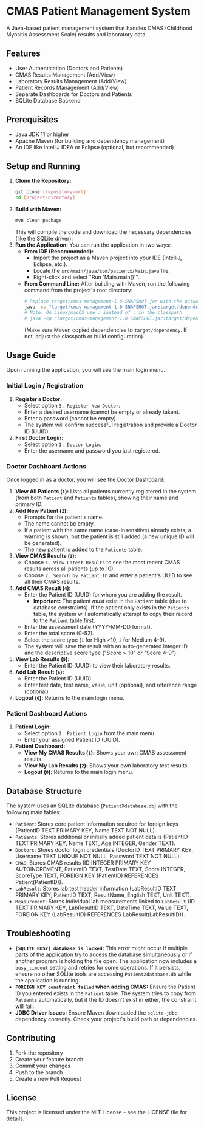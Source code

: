 # CMAS Patient Management System

A Java-based patient management system that handles CMAS (Childhood Myositis Assessment Scale) results and laboratory data.

## Features

- User Authentication (Doctors and Patients)
- CMAS Results Management (Add/View)
- Laboratory Results Management (Add/View)
- Patient Records Management (Add/View)
- Separate Dashboards for Doctors and Patients
- SQLite Database Backend

## Prerequisites

- Java JDK 11 or higher
- Apache Maven (for building and dependency management)
- An IDE like IntelliJ IDEA or Eclipse (optional, but recommended)

## Setup and Running

1.  **Clone the Repository:**
    ```bash
    git clone [repository-url]
    cd [project-directory]
    ```
2.  **Build with Maven:**
    ```bash
    mvn clean package
    ```
    This will compile the code and download the necessary dependencies (like the SQLite driver).
3.  **Run the Application:**
    You can run the application in two ways:
    *   **From IDE (Recommended):**
        - Import the project as a Maven project into your IDE (IntelliJ, Eclipse, etc.).
        - Locate the `src/main/java/com/patientx/Main.java` file.
        - Right-click and select "Run 'Main.main()'".
    *   **From Command Line:**
        After building with Maven, run the following command from the project's root directory:
        ```bash
        # Replace target/cmas-management-1.0-SNAPSHOT.jar with the actual JAR file name
        java -cp "target/cmas-management-1.0-SNAPSHOT.jar;target/dependency/*" com.patientx.Main 
        # Note: On Linux/macOS use : instead of ; in the classpath
        # java -cp "target/cmas-management-1.0-SNAPSHOT.jar:target/dependency/*" com.patientx.Main
        ```
        (Make sure Maven copied dependencies to `target/dependency`. If not, adjust the classpath or build configuration).

## Usage Guide

Upon running the application, you will see the main login menu.

### Initial Login / Registration

1.  **Register a Doctor:**
    *   Select option `3. Register New Doctor`.
    *   Enter a desired username (cannot be empty or already taken).
    *   Enter a password (cannot be empty).
    *   The system will confirm successful registration and provide a Doctor ID (UUID).
2.  **First Doctor Login:**
    *   Select option `1. Doctor Login`.
    *   Enter the username and password you just registered.

### Doctor Dashboard Actions

Once logged in as a doctor, you will see the Doctor Dashboard:

1.  **View All Patients (`1`):** Lists all patients currently registered in the system (from both `Patient` and `Patients` tables), showing their name and primary ID.
2.  **Add New Patient (`2`):**
    *   Prompts for the patient's name.
    *   The name cannot be empty.
    *   If a patient with the same name (case-insensitive) already exists, a warning is shown, but the patient is still added (a new unique ID will be generated).
    *   The new patient is added to the `Patients` table.
3.  **View CMAS Results (`3`):**
    *   Choose `1. View Latest Results` to see the most recent CMAS results across all patients (up to 10).
    *   Choose `2. Search by Patient ID` and enter a patient's UUID to see all their CMAS results.
4.  **Add CMAS Result (`4`):**
    *   Enter the Patient ID (UUID) for whom you are adding the result.
        *   **Important:** The patient *must* exist in the `Patient` table (due to database constraints). If the patient only exists in the `Patients` table, the system will automatically attempt to copy their record to the `Patient` table first.
    *   Enter the assessment date (YYYY-MM-DD format).
    *   Enter the total score (0-52).
    *   Select the score type (`1` for High >10, `2` for Medium 4-9).
    *   The system will save the result with an auto-generated integer ID and the descriptive score type ("Score > 10" or "Score 4-9").
5.  **View Lab Results (`5`):**
    *   Enter the Patient ID (UUID) to view their laboratory results.
6.  **Add Lab Result (`6`):**
    *   Enter the Patient ID (UUID).
    *   Enter test date, test name, value, unit (optional), and reference range (optional).
7.  **Logout (`0`):** Returns to the main login menu.

### Patient Dashboard Actions

1.  **Patient Login:**
    *   Select option `2. Patient Login` from the main menu.
    *   Enter your assigned Patient ID (UUID).
2.  **Patient Dashboard:**
    *   **View My CMAS Results (`1`):** Shows your own CMAS assessment results.
    *   **View My Lab Results (`2`):** Shows your own laboratory test results.
    *   **Logout (`0`):** Returns to the main login menu.

## Database Structure

The system uses an SQLite database (`PatientXdatabase.db`) with the following main tables:

-   `Patient`: Stores core patient information required for foreign keys (PatientID TEXT PRIMARY KEY, Name TEXT NOT NULL).
-   `Patients`: Stores additional or initially added patient details (PatientID TEXT PRIMARY KEY, Name TEXT, Age INTEGER, Gender TEXT).
-   `Doctors`: Stores doctor login credentials (DoctorID TEXT PRIMARY KEY, Username TEXT UNIQUE NOT NULL, Password TEXT NOT NULL).
-   `CMAS`: Stores CMAS results (ID INTEGER PRIMARY KEY AUTOINCREMENT, PatientID TEXT, TestDate TEXT, Score INTEGER, ScoreType TEXT, FOREIGN KEY (PatientID) REFERENCES Patient(PatientID)).
-   `LabResult`: Stores lab test header information (LabResultID TEXT PRIMARY KEY, PatientID TEXT, ResultName_English TEXT, Unit TEXT).
-   `Measurement`: Stores individual lab measurements linked to `LabResult` (ID TEXT PRIMARY KEY, LabResultID TEXT, DateTime TEXT, Value TEXT, FOREIGN KEY (LabResultID) REFERENCES LabResult(LabResultID)).

## Troubleshooting

-   **`[SQLITE_BUSY] database is locked`:** This error might occur if multiple parts of the application try to access the database simultaneously or if another program is holding the file open. The application now includes a `busy_timeout` setting and retries for some operations. If it persists, ensure no other SQLite tools are accessing `PatientXdatabase.db` while the application is running.
-   **`FOREIGN KEY constraint failed` when adding CMAS:** Ensure the Patient ID you entered exists in the `Patient` table. The system tries to copy from `Patients` automatically, but if the ID doesn't exist in either, the constraint will fail.
-   **JDBC Driver Issues:** Ensure Maven downloaded the `sqlite-jdbc` dependency correctly. Check your project's build path or dependencies.

## Contributing

1. Fork the repository
2. Create your feature branch
3. Commit your changes
4. Push to the branch
5. Create a new Pull Request

## License

This project is licensed under the MIT License - see the LICENSE file for details. 